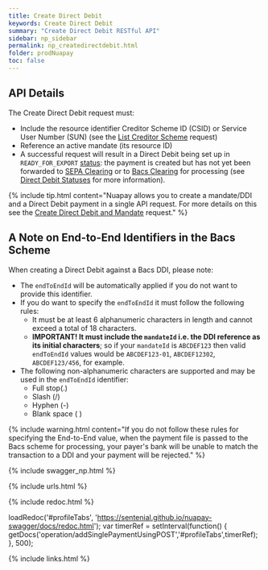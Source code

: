 ```yaml
---
title: Create Direct Debit
keywords: Create Direct Debit
summary: "Create Direct Debit RESTful API"
sidebar: np_sidebar
permalink: np_createdirectdebit.html
folder: prodNuapay
toc: false
---
```


## API Details

The Create Direct Debit request must:

* Include the resource identifier Creditor Scheme ID (CSID) or Service User Number (SUN) (see the <a href="np_listcredscheme.html"> List Creditor Scheme</a> request)
* Reference an active mandate (its resource ID)
* A successful request will result in a Direct Debit being set up in `READY_FOR_EXPORT` [status](np_ddstatuses.html): the payment is created but has not yet been forwarded to <a href="#" data-toggle="tooltip" data-original-title="{{site.data.glossary.clearing}}">SEPA Clearing</a> or to <a href="#" data-toggle="tooltip" data-original-title="{{site.data.glossary.bacs-clearing}}">Bacs Clearing</a> for processing (see <a href ="np_ddstatuses.html">Direct Debit Statuses</a> for more information).

{% include tip.html content="Nuapay allows you to create a mandate/DDI and a Direct Debit payment in a single API request. For more details on this see the [Create Direct Debit and Mandate](np_createddandmand.html) request." %}

## A Note on End-to-End Identifiers in the Bacs Scheme

When creating a Direct Debit against a Bacs DDI, please note:

* The `endToEndId` will be automatically applied if you do not want to provide this identifier.
* If you do want to specify the `endToEndId` it must follow the following rules:
  * It must be at least 6 alphanumeric characters in length and cannot exceed a total of 18 characters.
  * **IMPORTANT! It must include the `mandateId` i.e. the DDI reference as its initial characters**; so if your `mandateId` is ``ABCDEF123`` then valid `endToEndId` values would be `ABCDEF123-01`, `ABCDEF12302`, `ABCDEF123/456`, for example.
* The following non-alphanumeric characters are supported and may be used in the `endToEndId` identifier:
  * Full stop(.)
  * Slash (/)
  * Hyphen (-)
  * Blank space ( )

{% include warning.html content="If you do not follow these rules for specifying the End-to-End value, when the payment file is passed to the Bacs scheme for processing, your payer's bank will be unable to match the transaction to a DDI and your payment will be rejected." %}

{% include swagger_np.html %}

{% include urls.html %}


<ul id="profileTabs" class="nav nav-tabs">


</ul>

{% include redoc.html %}

loadRedoc('#profileTabs', 'https://sentenial.github.io/nuapay-swagger/docs/redoc.html');
var timerRef = setInterval(function() { getDocs('operation/addSinglePaymentUsingPOST','#profileTabs',timerRef); }, 500);


</script>


<div id="mydiv"></div>
</div>
</div>

{% include links.html %}
